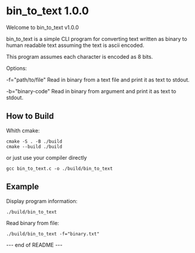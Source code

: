 bin_to_text 1.0.0
===============
Welcome to bin_to_text v1.0.0

bin_to_text is a simple CLI program for converting text written as binary to human readable text assuming the text is ascii encoded.

This program assumes each character is encoded as 8 bits.

Options:

  -f="path/to/file"    Read in binary from a text file and print it as text to stdout.
  
  -b="binary-code"     Read in binary from argument and print it as text to stdout.

How to Build
------------
Whith cmake:
```
cmake -S . -B ./build
cmake --build ./build
```
or just use your compiler directly
```
gcc bin_to_text.c -o ./build/bin_to_text
```

Example
-------
Display program information:
```
./build/bin_to_text
```
Read binary from file:
```
./build/bin_to_text -f="binary.txt"
```
--- end of README ---
